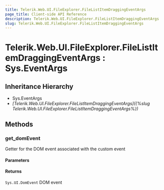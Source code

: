 ```yaml
---
title: Telerik.Web.UI.FileExplorer.FileListItemDraggingEventArgs
page_title: Client-side API Reference
description: Telerik.Web.UI.FileExplorer.FileListItemDraggingEventArgs
slug: Telerik.Web.UI.FileExplorer.FileListItemDraggingEventArgs
---
```


# Telerik.Web.UI.FileExplorer.FileListItemDraggingEventArgs : Sys.EventArgs 

## Inheritance Hierarchy

* Sys.EventArgs
* *[Telerik.Web.UI.FileExplorer.FileListItemDraggingEventArgs]({%slug Telerik.Web.UI.FileExplorer.FileListItemDraggingEventArgs%})*

## Methods

###  get_domEvent

Getter for the DOM event associated with the custom event

#### Parameters

#### Returns

`Sys.UI.DomEvent` DOM event


